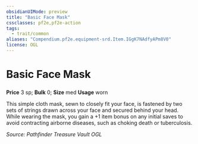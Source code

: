 ```yaml
---
obsidianUIMode: preview
title: "Basic Face Mask"
cssclasses: pf2e,pf2e-action
tags:
  - trait/common
aliases: "Compendium.pf2e.equipment-srd.Item.IGgK7NAdfyAPm8V0"
license: OGL
---
```

# Basic Face Mask

### 


**Price** 3 sp; 
**Bulk** 0; **Size** med
**Usage** worn

This simple cloth mask, sewn to closely fit your face, is fastened by two sets of strings drawn across your face and secured behind your head. While wearing the mask, you gain a +1 item bonus on any initial saves to avoid contracting airborne diseases, such as choking death or tuberculosis.

*Source: Pathfinder Treasure Vault*
*OGL*